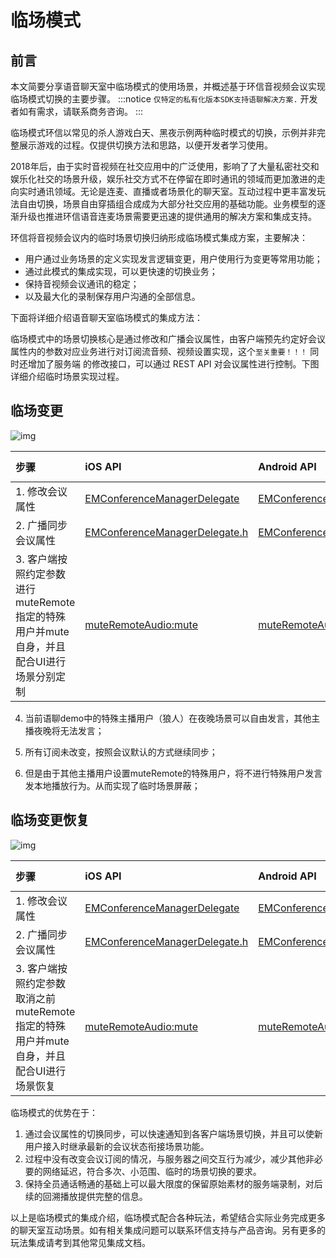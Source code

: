 # 临场模式

## 前言

本文简要分享语音聊天室中临场模式的使用场景，并概述基于环信音视频会议实现临场模式切换的主要步骤。
:::notice
`仅特定的私有化版本SDK支持语聊解决方案.` 开发者如有需求，请联系商务咨询。
:::

临场模式环信以常见的杀人游戏白天、黑夜示例两种临时模式的切换，示例并非完整展示游戏的过程。仅提供切换方法和思路，以便开发者学习使用。

2018年后，由于实时音视频在社交应用中的广泛使用，影响了了大量私密社交和娱乐化社交的场景升级，娱乐社交方式不在停留在即时通讯的领域而更加激进的走向实时通讯领域。无论是连麦、直播或者场景化的聊天室。互动过程中更丰富发玩法自由切换，场景自由穿插组合成成为大部分社交应用的基础功能。业务模型的逐渐升级也推进环信语音连麦场景需要更迅速的提供通用的解决方案和集成支持。

环信将音视频会议内的临时场景切换归纳形成临场模式集成方案，主要解决：

- 用户通过业务场景的定义实现发言逻辑变更，用户使用行为变更等常用功能；
- 通过此模式的集成实现，可以更快速的切换业务；
- 保持音视频会议通讯的稳定；
- 以及最大化的录制保存用户沟通的全部信息。

下面将详细介绍语音聊天室临场模式的集成方法：

临场模式中的场景切换核心是通过修改和广播会议属性，由客户端预先约定好会议属性内的参数对应业务进行对订阅流音频、视频设置实现，这个`至关重要！！！` 同时还增加了服务端 的修改接口，可以通过 REST API 对会议属性进行控制。下图详细介绍临时场景实现过程。

## 临场变更

![img](/images/privitization/tc_logic_scene.png)

| 步骤                                                         | iOS API                                                      | Android API                                                  | REST API |
| :----------------------------------------------------------- | :----------------------------------------------------------- | :----------------------------------------------------------- | :------- |
| 1. 修改会议属性                                               | [EMConferenceManagerDelegate](http://www.easemob.com/apidoc/ios/chat3.0/protocol_i_e_m_conference_manager-p.html#a7e29cc54c08e9cab13a3b58df89eea80) | [EMConferenceManager.setConferenceAttribute](http://www.easemob.com/apidoc/android/chat3.0/classcom_1_1hyphenate_1_1chat_1_1EMConferenceManager.html#a785be01c2f30dbe661fb91c9c8cac7a9) | 近期上线 |
| 2. 广播同步会议属性                                           | [EMConferenceManagerDelegate.h](http://www.easemob.com/apidoc/ios/chat3.0/protocol_e_m_conference_manager_delegate-p.html) | [EMConferenceListener#onAttributesUpdated](http://www.easemob.com/apidoc/android/chat3.0/classcom_1_1hyphenate_1_1chat_1_1EMConferenceAttribute.html) | -        |
| 3. 客户端按照约定参数进行muteRemote指定的特殊用户并mute自身，并且配合UI进行场景分别定制 | [muteRemoteAudio:mute](http://www.easemob.com/apidoc/ios/chat3.0/protocol_i_e_m_conference_manager-p.html#a28f9297ad2411c6aa9bdbb291bb8df26) | [muteRemoteAudio](http://sdkdocs.easemob.com/apidoc/android/chat3.0/classcom_1_1hyphenate_1_1chat_1_1_e_m_conference_manager.html#aa55d14555c59930263659b1f608e8f18) | -        |

4. 当前语聊demo中的特殊主播用户（狼人）在夜晚场景可以自由发言，其他主播夜晚将无法发言；

5. 所有订阅未改变，按照会议默认的方式继续同步；

6. 但是由于其他主播用户设置muteRemote的特殊用户，将不进行特殊用户发言发本地播放行为。从而实现了临时场景屏蔽；


## 临场变更恢复

![img](/images/privitization/tc_logic_scene_reset.png)

| 步骤                                                         | iOS API                                                      | Android API                                                  | REST API |
| :----------------------------------------------------------- | :----------------------------------------------------------- | :----------------------------------------------------------- | :------- |
| 1. 修改会议属性                                               | [EMConferenceManagerDelegate](http://www.easemob.com/apidoc/ios/chat3.0/protocol_i_e_m_conference_manager-p.html#a7e29cc54c08e9cab13a3b58df89eea80) | [EMConferenceManager.setConferenceAttribute](http://www.easemob.com/apidoc/android/chat3.0/classcom_1_1hyphenate_1_1chat_1_1EMConferenceManager.html#a785be01c2f30dbe661fb91c9c8cac7a9) | 近期上线 |
| 2. 广播同步会议属性                                           | [EMConferenceManagerDelegate.h](http://www.easemob.com/apidoc/ios/chat3.0/protocol_e_m_conference_manager_delegate-p.html) | [EMConferenceListener#onAttributesUpdated](http://www.easemob.com/apidoc/android/chat3.0/classcom_1_1hyphenate_1_1chat_1_1EMConferenceAttribute.html) | -        |
| 3. 客户端按照约定参数取消之前muteRemote指定的特殊用户并mute自身，并且配合UI进行场景恢复 | [muteRemoteAudio:mute](http://www.easemob.com/apidoc/ios/chat3.0/protocol_i_e_m_conference_manager-p.html#a28f9297ad2411c6aa9bdbb291bb8df26) | [muteRemoteAudio](http://sdkdocs.easemob.com/apidoc/android/chat3.0/classcom_1_1hyphenate_1_1chat_1_1_e_m_conference_manager.html#aa55d14555c59930263659b1f608e8f18) | -        |

临场模式的优势在于：

1. 通过会议属性的切换同步，可以快速通知到各客户端场景切换，并且可以使新用户接入时继承最新的会议状态衔接场景功能。
2. 过程中没有改变会议订阅的情况，与服务器之间交互行为减少，减少其他非必要的网络延迟，符合多次、小范围、临时的场景切换的要求。
3. 保持全员通话畅通的基础上可以最大限度的保留原始素材的服务端录制，对后续的回溯播放提供完整的信息。

以上是临场模式的集成介绍，临场模式配合各种玩法，希望结合实际业务完成更多的聊天室互动场景。如有相关集成问题可以联系环信支持与产品咨询。另有更多的玩法集成请考到其他常见集成文档。